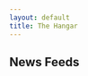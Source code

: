 ```yaml
---
layout: default
title: The Hangar
---
```


<h2>News Feeds</h2>

<div id="feed1"></div>
<div id="feed2"></div>
<div id="feed3"></div>

<script>
  $(document).ready(function() {
    console.log("The Hangar feed script is running!");

    // Use a proxy to avoid CORS issues:
    const proxy = "https://api.allorigins.hexocode.repl.co/get?disableCache=true&url=";

    // Example feeds:
    $("#feed1").rss(proxy + encodeURIComponent("https://rss.nytimes.com/services/xml/rss/nyt/Technology.xml"), {
      limit: 3
    });

    $("#feed2").rss(proxy + encodeURIComponent("https://feeds.bbci.co.uk/news/technology/rss.xml"), {
      limit: 3
    });

    $("#feed3").rss(proxy + encodeURIComponent("https://www.wired.com/feed/category/gear/latest/rss"), {
      limit: 3
    });
  });
</script>
